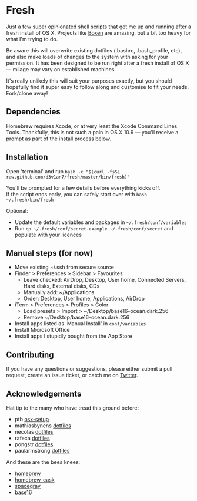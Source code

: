 # Fresh
Just a few super opinionated shell scripts that get me up and running after a fresh install of OS X. Projects like [Boxen](https://boxen.github.com/) are amazing, but a bit too heavy for what I'm trying to do.  

Be aware this will overwrite existing dotfiles (.bashrc, .bash_profile, etc), and also make loads of changes to the system with asking for your permission. It has been designed to be run right after a fresh install of OS X &mdash; milage may vary on established machines.

It's really unlikely this will suit your purposes exactly, but you should hopefully find it super easy to follow along and customise to fit your needs. Fork/clone away!

## Dependencies
Homebrew requires Xcode, or at very least the Xcode Command Lines Tools. Thankfully, this is not such a pain in OS X 10.9 &mdash; you'll receive a prompt as part of the install process below.

## Installation
Open 'terminal' and run `bash -c "$(curl -fsSL raw.github.com/d3v1an7/fresh/master/bin/fresh)"`

You'll be prompted for a few details before everything kicks off.  
If the script ends early, you can safely start over with `bash ~/.fresh/bin/fresh`

Optional:
- Update the default variables and packages in `~/.fresh/conf/variables`
- Run `cp ~/.fresh/conf/secret.example ~/.fresh/conf/secret` and populate with your licences

## Manual steps (for now)
- Move existing ~/.ssh from secure source
- Finder > Preferences > Sidebar > Favourites
  - Leave checked: AirDrop, Desktop, User home, Connected Servers, Hard disks, External disks, CDs
  - Manually add: ~/Applications
  - Order: Desktop, User home, Applications, AirDrop
- iTerm > Preferences > Profiles > Color
  - Load presets > Import > ~/Desktop/base16-ocean.dark.256
  - Remove ~/Desktop/base16-ocean.dark.256
- Install apps listed as 'Manual Install' in `conf/variables`
- Install Microsoft Office
- Install apps I stupidly bought from the App Store

## Contributing
If you have any questions or suggestions, please either submit a pull request, create an issue ticket, or catch me on [Twitter](https://twitter.com/d3v1an7).

## Acknowledgements
Hat tip to the many who have tread this ground before:
- ptb [osx-setup](https://github.com/ptb/Mac-OS-X-Lion-Setup)
- mathiasbynens [dotfiles](https://github.com/mathiasbynens/dotfiles)
- necolas [dotfiles](https://github.com/necolas/dotfiles)
- rafeca [dotfiles](https://github.com/rafeca/dotfiles)
- pongstr [dotfiles](https://github.com/pongstr/dotfiles)
- paularmstrong [dotfiles](https://github.com/paularmstrong/dotfiles)

And these are the bees knees:
- [homebrew](https://github.com/Homebrew/homebrew)
- [homebrew-cask](https://github.com/caskroom/homebrew-cask)
- [spacegray](https://github.com/kkga/spacegray)
- [base16](https://github.com/chriskempson/base16)
